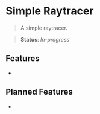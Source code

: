 # Simple Raytracer

> A simple raytracer.

> **Status**: *In-progress*

## Features

- 

## Planned Features

- 
